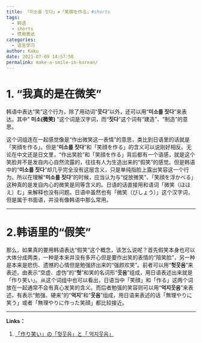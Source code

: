 ```yaml
---
title: 「미소를 짓다」≠「笑顔を作る」#shorts
tags:
  - 韩语
  - shorts
  - 惯用表达
categories:
  - 语言学习
author: Kaku
date: 2021-07-09 14:57:58
permalink: make-a-smile-in-korean/
---
```


# 1. “我真的是在微笑”

韩语中表达“笑”这个行为，除了用动词“**웃다**”以外，还可以用“**미소를 짓다**”来表达。其中“ **미소(微笑)** ”这个词是汉字词，而“**짓다**”这个词有“建造”、“制造”的意思。

这个词组连在一起感觉像是“作出微笑这一表情”的意思，类比到日语里的话就是「笑顔を作る」。但是“**미소를 짓다**”和「笑顔を作る」的含义可以说刚好相反。无论在中文还是日文里，“作出笑脸”和「笑顔を作る」背后都有一个语感，就是这个笑脸并不是发自内心自然流露的，往往有人为生造出来的“假笑”的感觉。但是韩语中的“**미소를 짓다**”却几乎完全没有这层含义，只是单纯指脸上露出笑容这一个行为。所以在理解“**미소를 짓다**”的时候，应当认为与“绽放微笑”、「笑顔を浮かべる」这种真的是发自内心的微笑是同等含义的。日语的话直接用和语词「微笑（ほほえ）む」来解释也没有问题。日语中虽然也有「微笑（びしょう）」这个汉字词，但是属于书面语，并没有像韩语中那么常用。

<!--more-->

---

# 2.韩语里的“假笑”

那么，如果真的要用韩语表达“假笑”这个概念，该怎么说呢？首先假笑本身也可以大体分成两类，一种是本来并没有多开心但是要作出笑的表情的“陪笑脸”，另一种是本来是悲伤、遗憾的心情但是勉强挤出来的“强颜欢笑”。前者可以用“**헛웃음**”来表述，由表示“空虚、虚伪”的“**헛**”和笑的名词形“**웃음**”组成，用日语表述出来就是「作り笑い」。从这个词组中也可以看出，日语当中「笑顔」和「作る」这两个词放在一起通常不会有真心发笑的含义。而后者勉强的笑容则可以用“**억지웃음**”来表述，有表示“勉强、硬来”的“**억지**”和“**웃음**”组成，用日语来表述的话「無理やりに笑う」或者「無理やりに作った笑顔」都比较接近。

---

**Links：**

1. [「作り笑い」の「헛웃음」と「 억지웃음」](https://detail.chiebukuro.yahoo.co.jp/qa/question_detail/q14114871919)
